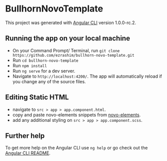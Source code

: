 # BullhornNovoTemplate

This project was generated with [Angular CLI](https://github.com/angular/angular-cli) version 1.0.0-rc.2.

## Running the app on your local machine

* On your Command Prompt/ Terminal, run `git clone https://github.com/ezrashim/bullhorn-novo-template.git`
* Run `cd bullhorn-novo-template`
* Run `npm install`
* Run `ng serve` for a dev server.
* Navigate to `http://localhost:4200/`. The app will automatically reload if you change any of the source files.

## Editing Static HTML

* navigate to `src > app > app.component.html`.
* copy and paste novo-elements snippets from [novo-elements](http://bullhorn.github.io/novo-elements/#/button).
* add any additional styling on `src > app > app.component.scss`.

## Further help

To get more help on the Angular CLI use `ng help` or go check out the [Angular CLI README](https://github.com/angular/angular-cli/blob/master/README.md).
